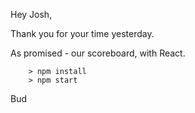 Hey Josh,

Thank you for your time yesterday.

As promised - our scoreboard, with React.

```
	> npm install
	> npm start
```

Bud
